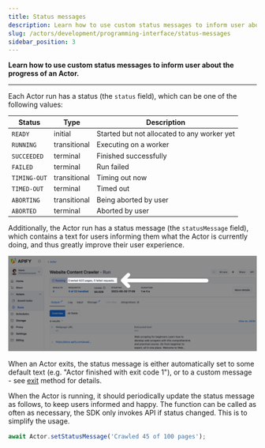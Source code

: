 ```yaml
---
title: Status messages
description: Learn how to use custom status messages to inform user about the progress of an Actor.
slug: /actors/development/programming-interface/status-messages
sidebar_position: 3
---
```


**Learn how to use custom status messages to inform user about the progress of an Actor.**

---

Each Actor run has a status (the `status` field), which can be one of the following values:

|Status|Type|Description|
|--- |--- |--- |
|`READY`|initial|Started but not allocated to any worker yet|
|`RUNNING`|transitional|Executing on a worker|
|`SUCCEEDED`|terminal|Finished successfully|
|`FAILED`|terminal|Run failed|
|`TIMING-OUT`|transitional|Timing out now|
|`TIMED-OUT`|terminal|Timed out|
|`ABORTING`|transitional|Being aborted by user|
|`ABORTED`|terminal|Aborted by user|

Additionally, the Actor run has a status message (the `statusMessage` field), which contains a text for users informing them what the Actor is currently doing, and thus greatly improve their user experience.

![Status message](./images/status-message.png)

When an Actor exits, the status message is either automatically set to some default text (e.g. "Actor finished with exit code 1"), or to a custom message - see [exit](./basic_commands.md#exit-actor) method for details.

When the Actor is running, it should periodically update the status message as follows, to keep users informed and happy. The function can be called as often as necessary, the SDK only invokes API if status changed. This is to simplify the usage.

```js
await Actor.setStatusMessage('Crawled 45 of 100 pages');
```

